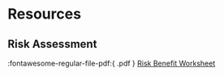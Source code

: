 # Resources

## Risk Assessment
:fontawesome-regular-file-pdf:{ .pdf } [Risk Benefit Worksheet](../assets/pdfs/risk-benefit-exercise.pdf)